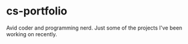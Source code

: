 # cs-portfolio
Avid coder and programming nerd. Just some of the projects I've been working on recently. 
